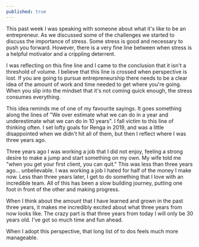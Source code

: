 ```yaml
---
published: true
---
```

This past week I was speaking with someone about what it's like to be an entrepreneur. As we discussed some of the challenges we started to discuss the importance of stress. Some stress is good and necessary to push you forward. However, there is a very fine line between when stress is a helpful motivator and a crippling deterrent.

I was reflecting on this fine line and I came to the conclusion that it isn't a threshold of volume. I believe that this line is crossed when perspective is lost. If you are going to pursue entrepreneurship there needs to be a clear idea of the amount of work and time needed to get where you're going. When you slip into the mindset that it's not coming quick enough, the stress consumes everything. 

This idea reminds me of one of my favourite sayings. It goes something along the lines of "We over estimate what we can do in a year and underestimate what we can do in 10 years". I fall victim to this line of thinking often. I set lofty goals for Renga in 2019, and was a little disappointed when we didn't hit all of them, but then I reflect where I was three years ago. 

Three years ago I was working a job that I did not enjoy, feeling a strong desire to make a jump and start something on my own. My wife told me "when you get your first client, you can quit." This was less than three years ago... unbelievable. I was working a job I hated for half of the money I make now. Less than three years later, I get to do something that I love with an incredible team. All of this has been a slow building journey, putting one foot in front of the other and making progress.

When I think about the amount that I have learned and grown in the past three years, it makes me incredibly excited about what three years from now looks like. The crazy part is that three years from today I will only be 30 years old. I've got so much time and fun ahead.

When I adopt this perspective, that long list of to dos feels much more manageable.
